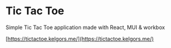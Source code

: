 # Tic Tac Toe

Simple Tic Tac Toe application made with React, MUI & workbox

[https://tictactoe.kelgors.me/](https://tictactoe.kelgors.me/)
